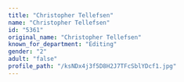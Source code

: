 ```yaml
---
title: "Christopher Tellefsen"
name: "Christopher Tellefsen"
id: "5361"
original_name: "Christopher Tellefsen"
known_for_department: "Editing"
gender: "2"
adult: "false"
profile_path: "/ksNDx4j3f5D8H2J7TFcSblYDcf1.jpg"
---
```

